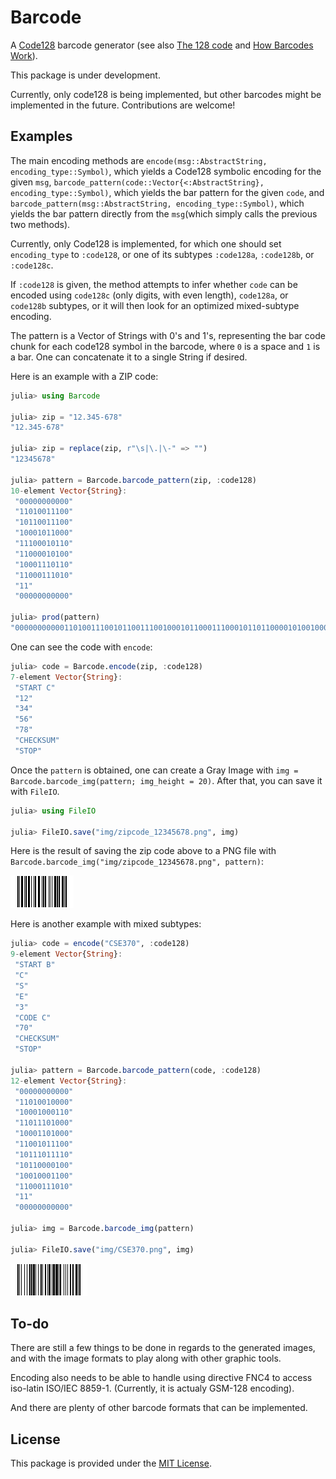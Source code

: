 # Barcode

A [Code128](https://en.wikipedia.org/wiki/Code_128) barcode generator (see also [The 128 code](http://grandzebu.net/informatique/codbar-en/code128.htm) and [How Barcodes Work](https://courses.cs.washington.edu/courses/cse370/01au/minirproject/BarcodeBattlers/barcodes.html)).

This package is under development.

Currently, only code128 is being implemented, but other barcodes might be implemented in the future. Contributions are welcome!

## Examples

The main encoding methods are `encode(msg::AbstractString, encoding_type::Symbol)`, which yields a Code128 symbolic encoding for the given `msg`, `barcode_pattern(code::Vector{<:AbstractString}, encoding_type::Symbol)`, which yields the bar pattern for the given `code`, and `barcode_pattern(msg::AbstractString, encoding_type::Symbol)`, which yields the bar pattern directly from the `msg`(which simply calls the previous two methods).

Currently, only Code128 is implemented, for which one should set `encoding_type` to `:code128`, or one of its subtypes `:code128a`, `:code128b`, or `:code128c`.

If `:code128` is given, the method attempts to infer whether `code` can be encoded using `code128c` (only digits, with even length), `code128a`, or `code128b` subtypes, or it will then look for an optimized mixed-subtype encoding.

The pattern is a Vector of Strings with 0's and 1's, representing the bar code chunk for each code128 symbol in the barcode, where `0` is a space and `1` is a bar. One can concatenate it to a single String if desired.

Here is an example with a ZIP code:

```julia
julia> using Barcode

julia> zip = "12.345-678"
"12.345-678"

julia> zip = replace(zip, r"\s|\.|\-" => "")
"12345678"

julia> pattern = Barcode.barcode_pattern(zip, :code128)
10-element Vector{String}:
 "00000000000"
 "11010011100"
 "10110011100"
 "10001011000"
 "11100010110"
 "11000010100"
 "10001110110"
 "11000111010"
 "11"
 "00000000000"

julia> prod(pattern)
"00000000000110100111001011001110010001011000111000101101100001010010001110110110001110101100000000000"
```

One can see the code with `encode`:

```julia
julia> code = Barcode.encode(zip, :code128)
7-element Vector{String}:
 "START C"
 "12"
 "34"
 "56"
 "78"
 "CHECKSUM"
 "STOP"
```

Once the `pattern` is obtained, one can create a Gray Image with `img = Barcode.barcode_img(pattern; img_height = 20)`. After that, you can save it with `FileIO`.

```julia
julia> using FileIO

julia> FileIO.save("img/zipcode_12345678.png", img)
```

Here is the result of saving the zip code above to a PNG file with `Barcode.barcode_img("img/zipcode_12345678.png", pattern)`:

![Zip Code 12.345-678](img/zipcode_12345678.png)

Here is another example with mixed subtypes:

```julia
julia> code = encode("CSE370", :code128)
9-element Vector{String}:
 "START B"
 "C"
 "S"
 "E"
 "3"
 "CODE C"
 "70"
 "CHECKSUM"
 "STOP"

julia> pattern = Barcode.barcode_pattern(code, :code128)
12-element Vector{String}:
 "00000000000"
 "11010010000"
 "10001000110"
 "11011101000"
 "10001101000"
 "11001011100"
 "10111011110"
 "10110000100"
 "10010001100"
 "11000111010"
 "11"
 "00000000000"

julia> img = Barcode.barcode_img(pattern)

julia> FileIO.save("img/CSE370.png", img)
```

![CSE370](img/CSE370.png)

## To-do

There are still a few things to be done in regards to the generated images, and with the image formats to play along with other graphic tools.

Encoding also needs to be able to handle using directive FNC4 to access iso-latin ISO/IEC 8859-1. (Currently, it is actualy GSM-128 encoding).

And there are plenty of other barcode formats that can be implemented.

## License

This package is provided under the [MIT License](LICENSE).
